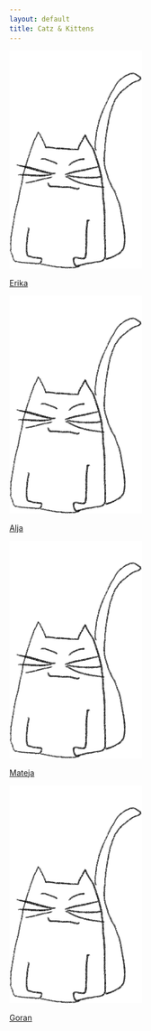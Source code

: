 ```yaml
---
layout: default
title: Catz & Kittens
---
```


<div class="cover">
<div class="members">
	<div class="catz">
	<img class="catz_img" src="/assets/img/illustrations/kitkat1.png">
	<p><a class="cat_name" href="/erika">Erika</a></p>
	</div>
	<div class="catz">
	<img class="catz_img" src="/assets/img/illustrations/kitkat1.png">
	<p><a class="cat_name" href="/alja">Alja</a></p>
	</div>
	<div class="catz">
	<img class="catz_img" src="/assets/img/illustrations/kitkat1.png">
	<p><a class="cat_name" href="/mateja">Mateja</a></p>
	</div>
	<div class="catz">
	<img class="catz_img" src="/assets/img/illustrations/kitkat1.png">
	<p><a class="cat_name" href="/goran">Goran</a></p>
	</div>
</div>
</div>